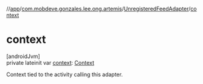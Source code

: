 //[app](../../../index.md)/[com.mobdeve.gonzales.lee.ong.artemis](../index.md)/[UnregisteredFeedAdapter](index.md)/[context](context.md)

# context

[androidJvm]\
private lateinit var [context](context.md): [Context](https://developer.android.com/reference/kotlin/android/content/Context.html)

Context tied to the activity calling this adapter.
